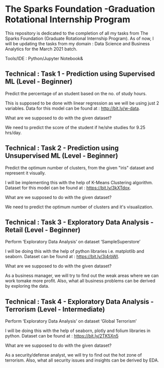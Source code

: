 # The Sparks Foundation -Graduation Rotational Internship Program
This repository is dedicated to the completion of all my tasks from The Sparks Foundation (Graduate Rotational Internship Program). As of now, I will be updating the tasks from my domain : Data Science and Business Analytics for the March 2021 batch.

Tools/IDE : Python/Jupyter Notebook&
## Technical : Task 1 - Prediction using Supervised ML (Level - Beginner)
Predict the percentage of an student based on the no. of study hours.

This is supposed to be done with linear regression as we will be using just 2 variables. Data for this model can be found at : http://bit.ly/w-data.

What are we supposed to do with the given dataset?

We need to predict the score of the student if he/she studies for 9.25 hrs/day.
## Technical : Task 2 - Prediction using Unsupervised ML (Level - Beginner)
Predict the optimum number of clusters, from the given "iris" dataset and represent it visually.

I will be implementing this with the help of K-Means Clustering algorithm. Dataset for this model can be found at : https://bit.ly/3kXTdox.

What are we supposed to do with the given dataset?

We need to predict the optimum number of clusters and it's visualization.
## Technical : Task 3 - Exploratory Data Analysis - Retail (Level - Beginner)
Perform ‘Exploratory Data Analysis’ on dataset ‘SampleSuperstore’

I will be doing this with the help of python libraries i.e. matplotlib and seaborn. Dataset can be found at : https://bit.ly/3i4rbWl.

What are we supposed to do with the given dataset?

As a business manager, we will try to find out the weak areas where we can work tomake more profit. Also, what all business problems can be derived by exploring the data.
## Technical : Task 4 - Exploratory Data Analysis - Terrorism (Level - Intermediate)
Perform ‘Exploratory Data Analysis’ on dataset ‘Global Terrorism’

I will be doing this with the help of seaborn, plotly and folium libraries in python. Dataset can be found at : https://bit.ly/2TK5Xn5

What are we supposed to do with the given dataset?

As a security/defense analyst, we will try to find out the hot zone of terrorism. Also, what all security issues and insights can be derived by EDA.
